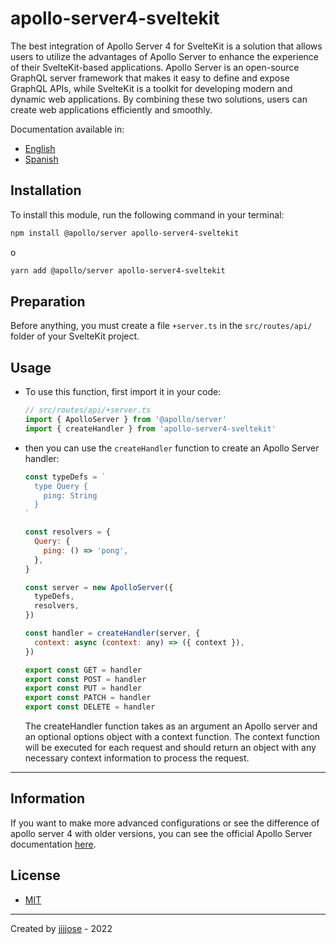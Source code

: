 # apollo-server4-sveltekit

The best integration of Apollo Server 4 for SvelteKit is a solution that allows users to utilize the advantages of Apollo Server to enhance the experience of their SvelteKit-based applications. Apollo Server is an open-source GraphQL server framework that makes it easy to define and expose GraphQL APIs, while SvelteKit is a toolkit for developing modern and dynamic web applications. By combining these two solutions, users can create web applications efficiently and smoothly.

Documentation available in:

- <a href="https://github.com/jjjjose/apollo-server4-sveltekit/blob/main/README.md " target="_blank">English</a>
- <a href="https://github.com/jjjjose/apollo-server4-sveltekit/blob/main/README-es.md " target="_blank">Spanish</a>

## Installation

To install this module, run the following command in your terminal:

```bash
npm install @apollo/server apollo-server4-sveltekit
```

o

```bash
yarn add @apollo/server apollo-server4-sveltekit
```

## Preparation

Before anything, you must create a file `+server.ts` in the `src/routes/api/` folder of your SvelteKit project.

## Usage

- To use this function, first import it in your code:

  ```js
  // src/routes/api/+server.ts
  import { ApolloServer } from '@apollo/server'
  import { createHandler } from 'apollo-server4-sveltekit'
  ```

- then you can use the `createHandler` function to create an Apollo Server handler:

  ```js
  const typeDefs = `
    type Query {
      ping: String
    }
  `

  const resolvers = {
    Query: {
      ping: () => 'pong',
    },
  }

  const server = new ApolloServer({
    typeDefs,
    resolvers,
  })

  const handler = createHandler(server, {
    context: async (context: any) => ({ context }),
  })

  export const GET = handler
  export const POST = handler
  export const PUT = handler
  export const PATCH = handler
  export const DELETE = handler
  ```

  The createHandler function takes as an argument an Apollo server and an optional options object with a context function. The context function will be executed for each request and should return an object with any necessary context information to process the request.

---

## Information

If you want to make more advanced configurations or see the difference of apollo server 4 with older versions, you can see the official Apollo Server documentation
<a href="https://www.apollographql.com/docs/apollo-server/" target="_blank">here</a>.

## License

- <a href="https://github.com/jjjjose/apollo-server4-sveltekit/blob/main/LICENSE" target="_blank">MIT</a>

---

Created by <a href="https://github.com/jjjjose" target="_blank">jjjjose</a> - 2022
